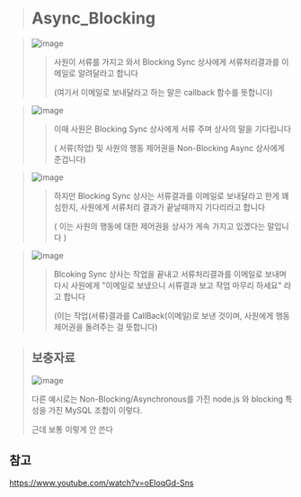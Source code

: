 > # Async_Blocking

> ![image](https://user-images.githubusercontent.com/38696775/203339460-491e61f8-66e0-4004-8d28-3ce0d1b4178a.png)
>> 
>> 사원이 서류를 가지고 와서 Blocking Sync 상사에게 서류처리결과를 이메일로 알려달라고 합니다
>> 
>> (여기서 이메일로 보내달라고 하는 말은 callback 함수를 뜻합니다)

> ![image](https://user-images.githubusercontent.com/38696775/203339505-63e8f57b-7db5-4f88-9f08-73c7327ac657.png)
>>
>> 이때 사원은 Blocking Sync 상사에게 서류 주며 상사의 말을 기다립니다
>> 
>> ( 서류(작업) 및 사원의 행동 제어권을 Non-Blocking Async 상사에게 준겁니다)

> ![image](https://user-images.githubusercontent.com/38696775/203339539-cf2e2af0-cedf-4a20-870b-8a27fc2ab723.png)
>>
>> 하지만 Blocking Sync 상사는 서류결과를 이메일로 보내달라고 한게 꽤심한지, 사원에게 서류처리 결과가 끝날때까지 기다리라고 합니다
>> 
>>  ( 이는 사원의 행동에 대한 제어권을 상사가 게속 가지고 있겠다는 말입니다 )

> ![image](https://user-images.githubusercontent.com/38696775/203339600-893e59fb-1b07-4130-98f0-5a09116e66d8.png)
>>
>>  Blcoking Sync 상사는 작업을 끝내고 서류처리결과를 이메일로 보내며 다시 사원에게 "이메일로 보냈으니 서류결과 보고 작업 마무리 하세요" 라고 합니다
>> 
>> (이는 작업(서류)결과를 CallBack(이메일)로 보낸 것이며, 사원에게 행동 제어권을 돌려주는 걸 뜻합니다)


> ## 보충자료
> ![image](https://user-images.githubusercontent.com/38696775/203354177-11276e1a-9fac-46ee-a05e-85c7d48ed7c7.png)
>
> 다른 예시로는 Non-Blocking/Asynchronous를 가진 node.js 와 blocking 특성을 가진 MySQL 조합이 이렇다.
> 
> 근데 보통 이렇게 안 쓴다

## 참고
https://www.youtube.com/watch?v=oEIoqGd-Sns


